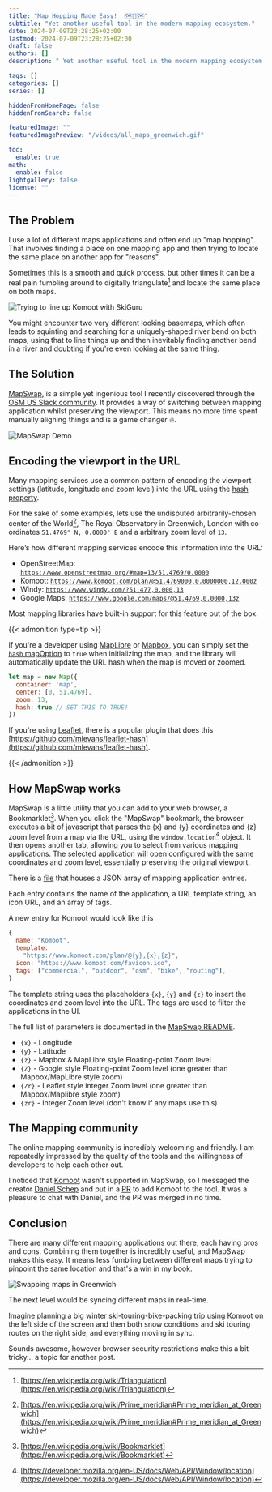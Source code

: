 ```yaml
---
title: "Map Hopping Made Easy!  🗺️🦘🗺️"
subtitle: "Yet another useful tool in the modern mapping ecosystem."
date: 2024-07-09T23:28:25+02:00
lastmod: 2024-07-09T23:28:25+02:00
draft: false
authors: []
description: " Yet another useful tool in the modern mapping ecosystem."

tags: []
categories: []
series: []

hiddenFromHomePage: false
hiddenFromSearch: false

featuredImage: ""
featuredImagePreview: "/videos/all_maps_greenwich.gif"

toc:
  enable: true
math:
  enable: false
lightgallery: false
license: ""
---
```


<!--more-->

## The Problem

I use a lot of different maps applications and often end up "map hopping". That involves finding a place on one mapping app and then trying to locate the same place on another app for "reasons".

Sometimes this is a smooth and quick process, but other times it can be a real pain fumbling around to digitally triangulate[^triangulation] and locate the same place on both maps.

![Trying to line up Komoot with SkiGuru](/videos/maphopping_skiguru_komoot.gif)

You might encounter two very different looking basemaps, which often leads to squinting and searching for a uniquely-shaped river bend on both maps, using that to line things up and then inevitably finding another bend in a river and doubting if you're even looking at the same thing.

## The Solution

[MapSwap](https://mapswap.trailsta.sh/), is a  simple yet ingenious tool I recently discovered through the [OSM US Slack community](https://slack.openstreetmap.us/). It provides a way of switching between mapping application whilst preserving the viewport. This means no more time spent manually aligning things and is a game changer 🔥.

![MapSwap Demo](/videos/mapswap.gif)

## Encoding the viewport in the URL

Many mapping services use a common pattern of encoding the viewport settings (latitude, longitude and zoom level) into the URL using the [hash property](https://developer.mozilla.org/en-US/docs/Web/API/URL/hash).

For the sake of some examples, lets use the undisputed arbitrarily-chosen center of the World[^prime-meridian-history], The Royal Observatory in Greenwich, London with co-ordinates `51.4769° N, 0.0000° E` and a arbitrary zoom level of `13`.

Here’s how different mapping services encode this information into the URL:

- OpenStreetMap: [`https://www.openstreetmap.org/#map=13/51.4769/0.0000`](https://www.openstreetmap.org/#map=13/51.4769/0.0000)
- Komoot: [`https://www.komoot.com/plan/@51.4769000,0.0000000,12.000z`](https://www.komoot.com/plan/@51.4769000,0.0000000,12.000z)
- Windy: [`https://www.windy.com/?51.477,0.000,13`](https://www.windy.com/?51.476,0.000,13)
- Google Maps: [`https://www.google.com/maps/@51.4769,0.0000,13z`](https://www.google.com/maps/@51.4769,0.0000,14z)

Most mapping libraries have built-in support for this feature out of the box.

{{< admonition type=tip >}}

If you're a developer using [MapLibre](https://maplibre.org/maplibre-gl-js/docs) or [Mapbox](https://www.mapbox.com/mapbox-gljs), you can simply set the [`hash` mapOption](https://maplibre.org/maplibre-gl-js/docs/API/type-aliases/MapOptions/#hash) to `true` when initializing the map, and the library will automatically update the URL hash when the map is moved or zoomed.

```js
let map = new Map({
  container: 'map',
  center: [0, 51.4769],
  zoom: 13,
  hash: true // SET THIS TO TRUE!
})
```

If you're using [Leaflet](https://leafletjs.com), there is a popular plugin that does this [https://github.com/mlevans/leaflet-hash](https://github.com/mlevans/leaflet-hash).

{{< /admonition >}}

## How MapSwap works

MapSwap is a little utility that you can add to your web browser, a Bookmarklet[^bookmarklet]. When you click the "MapSwap" bookmark, the browser executes a bit of javascript that parses the {x} and {y} coordinates and {z} zoom level from a map via the URL, using the `window.location`[^window.location] object. It then opens another tab, allowing you to select from various mapping applications. The selected application will open configured with the same coordinates and zoom level, essentially preserving the original viewport.

There is a [file](https://gitlab.com/trailstash/mapswap/-/blob/main/swap/maps.js?ref_type=heads) that houses a JSON array of mapping application entries.

Each entry contains the name of the application, a URL template string, an icon URL, and an array of tags.

A new entry for Komoot would look like this

```js
{
  name: "Komoot",
  template:
    "https://www.komoot.com/plan/@{y},{x},{z}",
  icon: "https://www.komoot.com/favicon.ico",
  tags: ["commercial", "outdoor", "osm", "bike", "routing"],
}
```

The template string uses the placeholders `{x}`, `{y}` and `{z}` to insert the coordinates and zoom level into the URL. The tags are used to filter the applications in the UI.

The full list of parameters is documented in the [MapSwap README](https://gitlab.com/trailstash/mapswap/-/blob/main/README.md).

- `{x}` - Longitude
- `{y}` - Latitude
- `{z}` - Mapbox & MapLibre style Floating-point Zoom level
- `{Z}` - Google style Floating-point Zoom level (one greater than Mapbox/MapLibre style zoom)
- `{Zr}` - Leaflet style integer Zoom level (one greater than Mapbox/Maplibre style zoom)
- `{zr}` - Integer Zoom level (don't know if any maps use this)

## The Mapping community

The online mapping community is incredibly welcoming and friendly. I am repeatedly impressed by the quality of the tools and the willingness of developers to help each other out.

I noticed that [Komoot](https://www.komoot.com) wasn't supported in MapSwap, so I messaged the creator [Daniel Schep](https://schep.me) and put in a [PR](https://gitlab.com/trailstash/mapswap/-/merge_requests/2) to add Komoot to the tool. It was a pleasure to chat with Daniel, and the PR was merged in no time.

## Conclusion

There are many different mapping applications out there, each having pros and cons. Combining them together is incredibly useful, and MapSwap makes this easy. It means less fumbling between different maps trying to pinpoint the same location and that's a win in my book.

![Swapping maps in Greenwich](/videos/all_maps_greenwich.gif)

The next level would be syncing different maps in real-time.

Imagine planning a big winter ski-touring-bike-packing trip using Komoot on the left side of the screen and then both snow conditions and ski touring routes on the right side, and everything moving in sync.

Sounds awesome, however browser security restrictions make this a bit tricky... a topic for another post.

[^triangulation]: [https://en.wikipedia.org/wiki/Triangulation](https://en.wikipedia.org/wiki/Triangulation)
[^window.location]: [https://developer.mozilla.org/en-US/docs/Web/API/Window/location](https://developer.mozilla.org/en-US/docs/Web/API/Window/location)
[^prime-meridian-history]: [https://en.wikipedia.org/wiki/Prime_meridian#Prime_meridian_at_Greenwich](https://en.wikipedia.org/wiki/Prime_meridian#Prime_meridian_at_Greenwich)
[^bookmarklet]: [https://en.wikipedia.org/wiki/Bookmarklet](https://en.wikipedia.org/wiki/Bookmarklet)
